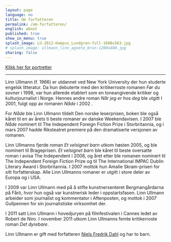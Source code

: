 ```yaml
---
layout: page
language: no
title: Om forfatteren
permalink: /om-forfatteren/
english: about
published: true
show_in_menu: true
splash_image: LU-2012-Hampus_Lundgren-full-1600x563.jpg
# splash_image: ullmann_linn_agnete_brun-1200x400.jpg
sharing: false
---
```


[Klikk her for portretter](/portretter/)

---
Linn  Ullmann (f. 1966) er utdannet ved New York University der hun studerte engelsk  litteratur. Da hun debuterte med den kritikerroste romanen *Før du sovner* i 1998, var hun allerede etablert som en toneangivende kritiker og  kulturjournalist i Norge. Hennes andre roman *Når jeg er hos deg* ble  utgitt I 2001, fulgt opp av romanen *Nåde* i 2002 . 

For  *Nåde* ble  Linn Ullmann tildelt Den norske  leserprisen, boken ble også kåret til en av årets ti beste romaner av danske  Weekendavisen. I 2007 ble *Nåde* nominert til The Independent Foreign  Fiction Prize i Storbritannia, og i mars 2007 hadde Riksteatret premiere på den  dramatiserte versjonen av romanen. 

Linn  Ullmanns fjerde roman *Et velsignet barn* utkom høsten 2005, og ble  nominert til Brageprisen. *Et velsignet barn* ble kåret til beste  oversatte roman i avisa The Independent i 2008, og året etter ble romanen  nominert til The Independent Foreign Fiction Prize og til The International  IMPAC Dublin Literary Award i Storbritannia. I 2007 mottok hun Amalie  Skram-prisen for sitt forfatterskap. Alle Linn Ullmanns romaner er utgitt i  store deler av Europa og i USA.

I  2009 var Linn Ullmann med på å stifte kunstner&shy;senteret Bergman&shy;gårdarna på Fårö, hvor hun  også var kunstnerisk leder i oppstartsfasen. Linn Ullmann arbeider som  journalist og kommentator i Aftenposten, og mottok i 2007 Gullpennen for sin  journalistiske virksomhet der.

I 2011 satt Linn Ullmann i hovedjuryen på filmfestivalen i Cannes   ledet av Robert de Niro. I  november 2011 utkom  Linn Ullmanns femte kritikerroste roman *Det dyrebare*.

Linn Ullmann er gift  med forfatteren [Niels Fredrik Dahl](http://no.wikipedia.org/wiki/Niels_Fredrik_Dahl) og har to barn.